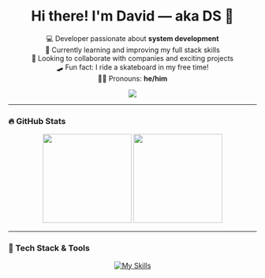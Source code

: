 <!-- Banner animado no topo -->
<h1 align="center">Hi there! I'm <strong>David</strong> — aka <strong>DS</strong> 👋</h1>

<p align="center">
  💻 Developer passionate about <strong>system development</strong><br>
  🌱 Currently learning and improving my full stack skills<br>
  🤝 Looking to collaborate with companies and exciting projects<br>
  🛹 Fun fact: I ride a skateboard in my free time!<br>
  👨‍💻 Pronouns: <strong>he/him</strong>
  <p align="center">
  <a href="mailto:david.tecds@gmail.com"><img src="https://img.shields.io/badge/email-david.tecds@gmail.com-blue?style=for-the-badge&logo=gmail" /></a>
</p>
</p>

---

### 🔥 GitHub Stats

<p align="center">
  <img height="180em" src="https://github-readme-stats.vercel.app/api?username=DS-GITH&show_icons=true&theme=tokyonight&hide_border=true" />
  <img height="180em" src="https://github-readme-stats.vercel.app/api/top-langs/?username=DS-GITH&layout=compact&theme=tokyonight&hide_border=true" />
</p>

---

### 🚀 Tech Stack & Tools

<p align="center">
  <a href="https://skillicons.dev">
    <img src="https://skillicons.dev/icons?i=html,css,js,ts,react,nodejs,php,mysql,figma,github&perline=8" alt="My Skills" />
  </a>
</p>


